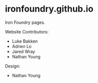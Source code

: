 ironfoundry.github.io
=====================

Iron Foundry pages.

Website Contributors:
- Luke Bakken
- Adrien Lo
- Jared Wray
- Nathan Young

Design:
- Nathan Young
